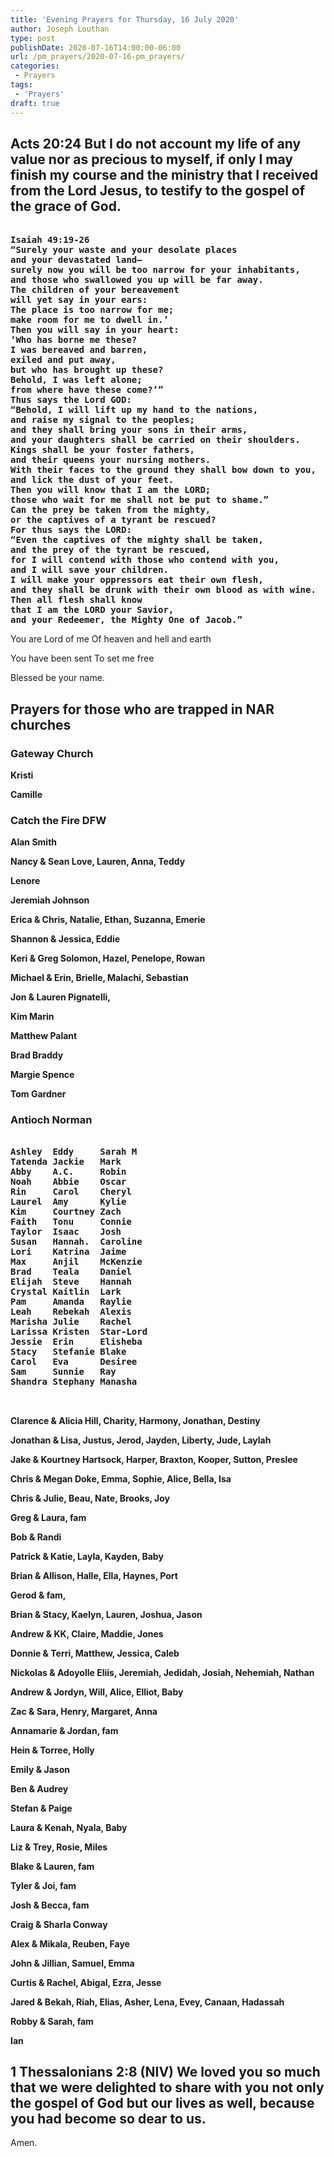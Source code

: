```yaml
---
title: 'Evening Prayers for Thursday, 16 July 2020'
author: Joseph Louthan
type: post
publishDate: 2020-07-16T14:00:00-06:00
url: /pm_prayers/2020-07-16-pm_prayers/
categories:
 - Prayers
tags:
 - 'Prayers'
draft: true
---
```

## Acts 20:24 But I do not account my life of any value nor as precious to myself, if only I may finish my course and the ministry that I received from the Lord Jesus, to testify to the gospel of the grace of God.

<pre><b>
Isaiah 49:19-26
“Surely your waste and your desolate places
and your devastated land—
surely now you will be too narrow for your inhabitants,
and those who swallowed you up will be far away.
The children of your bereavement
will yet say in your ears:
The place is too narrow for me;
make room for me to dwell in.’
Then you will say in your heart:
‘Who has borne me these?
I was bereaved and barren,
exiled and put away,
but who has brought up these?
Behold, I was left alone;
from where have these come?’”
Thus says the Lord GOD:
“Behold, I will lift up my hand to the nations,
and raise my signal to the peoples;
and they shall bring your sons in their arms,
and your daughters shall be carried on their shoulders.
Kings shall be your foster fathers,
and their queens your nursing mothers.
With their faces to the ground they shall bow down to you,
and lick the dust of your feet.
Then you will know that I am the LORD;
those who wait for me shall not be put to shame.”
Can the prey be taken from the mighty,
or the captives of a tyrant be rescued?
For thus says the LORD:
“Even the captives of the mighty shall be taken,
and the prey of the tyrant be rescued,
for I will contend with those who contend with you,
and I will save your children.
I will make your oppressors eat their own flesh,
and they shall be drunk with their own blood as with wine.
Then all flesh shall know
that I am the LORD your Savior,
and your Redeemer, the Mighty One of Jacob.”
</b></pre>

You are Lord of me 
Of heaven and hell and earth

You have been sent
To set me free 

Blessed be your name. 

## Prayers for those who are trapped in NAR churches

### Gateway Church

**Kristi**

**Camille**

### Catch the Fire DFW

**Alan Smith**

**Nancy & Sean Love, Lauren, Anna, Teddy**

**Lenore** 

**Jeremiah Johnson**

**Erica & Chris, Natalie, Ethan, Suzanna, Emerie**

**Shannon & Jessica, Eddie**

**Keri & Greg Solomon, Hazel, Penelope, Rowan**

**Michael & Erin, Brielle, Malachi, Sebastian**

**Jon & Lauren Pignatelli,**

**Kim Marin**

**Matthew Palant**

**Brad Braddy**

**Margie Spence**

**Tom Gardner**

### Antioch Norman

<pre><b>
Ashley  Eddy     Sarah M  
Tatenda Jackie   Mark
Abby    A.C.     Robin    
Noah    Abbie    Oscar
Rin     Carol    Cheryl   
Laurel  Amy      Kylie
Kim     Courtney Zach     
Faith   Tonu     Connie
Taylor  Isaac    Josh     
Susan   Hannah.  Caroline
Lori    Katrina  Jaime    
Max     Anjil    McKenzie
Brad    Teala    Daniel   
Elijah  Steve    Hannah
Crystal Kaitlin  Lark     
Pam     Amanda   Raylie
Leah    Rebekah  Alexis   
Marisha Julie    Rachel
Larissa Kristen  Star-Lord    
Jessie  Erin     Elisheba 
Stacy   Stefanie Blake
Carol   Eva      Desiree  
Sam     Sunnie   Ray
Shandra Stephany Manasha  


</b></pre>

**Clarence & Alicia Hill, Charity, Harmony, Jonathan, Destiny**

**Jonathan & Lisa, Justus, Jerod, Jayden, Liberty, Jude, Laylah**

**Jake & Kourtney Hartsock, Harper, Braxton, Kooper, Sutton, Preslee**

**Chris & Megan Doke, Emma, Sophie, Alice, Bella, Isa**

**Chris & Julie, Beau, Nate, Brooks, Joy**

**Greg & Laura, fam**

**Bob & Randi**

**Patrick & Katie, Layla, Kayden, Baby**

**Brian & Allison, Halle, Ella, Haynes, Port**

**Gerod & fam,**

**Brian & Stacy, Kaelyn, Lauren, Joshua, Jason**

**Andrew & KK, Claire, Maddie, Jones**

**Donnie & Terri, Matthew, Jessica, Caleb**

**Nickolas & Adoyolle Eliis, Jeremiah, Jedidah, Josiah, Nehemiah, Nathan**

**Andrew & Jordyn, Will, Alice, Elliot, Baby**

**Zac & Sara, Henry, Margaret, Anna**

**Annamarie & Jordan, fam**

**Hein & Torree, Holly**

**Emily & Jason**

**Ben & Audrey**

**Stefan & Paige**

**Laura & Kenah, Nyala, Baby**

**Liz & Trey, Rosie, Miles**

**Blake & Lauren, fam**

**Tyler & Joi, fam**

**Josh & Becca, fam**

**Craig & Sharla Conway**

**Alex & Mikala, Reuben, Faye**

**John & Jillian, Samuel, Emma**

**Curtis & Rachel, Abigal, Ezra, Jesse**

**Jared & Bekah, Riah, Elias, Asher, Lena, Evey, Canaan, Hadassah**

**Robby & Sarah, fam**

**Ian**


## 1 Thessalonians 2:8 (NIV) We loved you so much that we were delighted to share with you not only the gospel of God but our lives as well, because you had become so dear to us.

Amen. 
